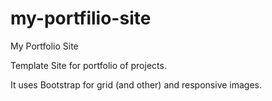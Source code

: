# my-portfilio-site
My Portfolio Site

Template Site for portfolio of projects.

It uses Bootstrap for grid (and other) and responsive images.

